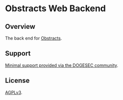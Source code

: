 # Obstracts Web Backend

## Overview

The back end for [Obstracts](https://www.obstracts.com/).

## Support

[Minimal support provided via the DOGESEC community](https://community.dogesec.com/).

## License

[AGPLv3](/LICENSE).